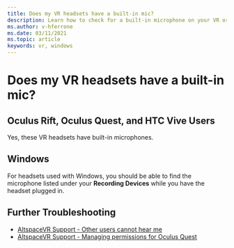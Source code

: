```yaml
---
title: Does my VR headsets have a built-in mic?
description: Learn how to check for a built-in microphone on your VR or Windows Mixed Reality headset.
ms.author: v-hferrone
ms.date: 03/11/2021
ms.topic: article
keywords: vr, windows
---
```


# Does my VR headsets have a built-in mic?

## Oculus Rift, Oculus Quest, and HTC Vive Users

Yes, these VR headsets have built-in microphones.

## Windows

For headsets used with Windows, you should be able to find the microphone listed under your **Recording Devices** while you have the headset plugged in.

## Further Troubleshooting

* [AltspaceVR Support - Other users cannot hear me](other-users-cant-hear-me.md)
* [AltspaceVR Support - Managing permissions for Oculus Quest](../getting-started/oculus-controls.md#managing-permissions)